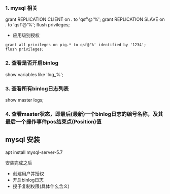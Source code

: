 ### 1. mysql 相关

grant REPLICATION CLIENT on *.* to 'qsf'@'%';
grant REPLICATION SLAVE on *.* to 'qsf'@'%';
flush privileges;

- 应用级别授权

```mysql
grant all privileges on pig.* to qsf@'%' identified by '1234';
flush privileges;
```


### 2. 查看是否开启binlog

show variables like 'log_%'; 

### 3. 查看所有binlog日志列表
show master logs;

### 4. 查看master状态，即最后(最新)一个binlog日志的编号名称，及其最后一个操作事件pos结束点(Position)值


## mysql 安装

apt install mysql-server-5.7

安装完成之后

- 创建用户并授权
- 开启binlog日志
- 授予复制权限(具体什么含义)